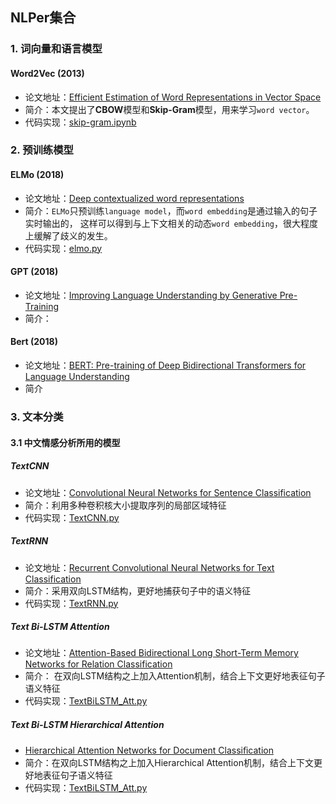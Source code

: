 ## NLPer集合
### 1. 词向量和语言模型
#### Word2Vec (2013)
- 论文地址：[Efficient Estimation of Word Representations in Vector Space](https://arxiv.org/abs/1301.3781)
- 简介：本文提出了**CBOW**模型和**Skip-Gram**模型，用来学习`word vector`。
- 代码实现：[skip-gram.ipynb](https://github.com/codecat0/NLP/blob/master/word2vec/skip_gram.ipynb)

### 2. 预训练模型
#### ELMo (2018)
- 论文地址：[Deep contextualized word representations](https://arxiv.org/pdf/1802.05365.pdf)
- 简介：`ELMo`只预训练`language model`，而`word embedding`是通过输入的句子实时输出的， 这样可以得到与上下文相关的动态`word embedding`，很大程度上缓解了歧义的发生。
- 代码实现：[elmo.py](https://github.com/codecat0/NLP/blob/master/pretrained_models/elmo/elmo.py)
#### GPT (2018)
- 论文地址：[Improving Language Understanding by Generative Pre-Training](https://www.cs.ubc.ca/~amuham01/LING530/papers/radford2018improving.pdf)
- 简介：
#### Bert (2018)
- 论文地址：[BERT: Pre-training of Deep Bidirectional Transformers for Language Understanding](https://arxiv.org/abs/1810.04805)
- 简介

### 3. 文本分类
#### 3.1 中文情感分析所用的模型
##### TextCNN
- 论文地址：[Convolutional Neural Networks for Sentence Classification](https://arxiv.org/pdf/1408.5882)
- 简介：利用多种卷积核大小提取序列的局部区域特征
- 代码实现：[TextCNN.py](https://github.com/codecat0/NLP/blob/master/text_classification/emotion_cls/models/TextCNN.py)
##### TextRNN
- 论文地址：[Recurrent Convolutional Neural Networks for Text Classification](https://www.aaai.org/ocs/index.php/AAAI/AAAI15/paper/download/9745/9552)
- 简介：采用双向LSTM结构，更好地捕获句子中的语义特征
- 代码实现：[TextRNN.py](https://github.com/codecat0/NLP/blob/master/text_classification/emotion_cls/models/TextRNN.py)
##### Text Bi-LSTM Attention
- 论文地址：[Attention-Based Bidirectional Long Short-Term Memory Networks for Relation Classification](https://aclanthology.org/P16-2034.pdf)
- 简介： 在双向LSTM结构之上加入Attention机制，结合上下文更好地表征句子语义特征
- 代码实现：[TextBiLSTM_Att.py](https://github.com/codecat0/NLP/blob/master/text_classification/emotion_cls/models/TextBiLSTM_Att.py)

##### Text Bi-LSTM Hierarchical Attention
- [Hierarchical Attention Networks for Document Classiﬁcation](https://aclanthology.org/N16-1174.pdf)
- 简介：在双向LSTM结构之上加入Hierarchical Attention机制，结合上下文更好地表征句子语义特征
- 代码实现：[TextBiLSTM_Att.py](https://github.com/codecat0/NLP/blob/master/text_classification/emotion_cls/models/TextBiLSTM_Att.py)